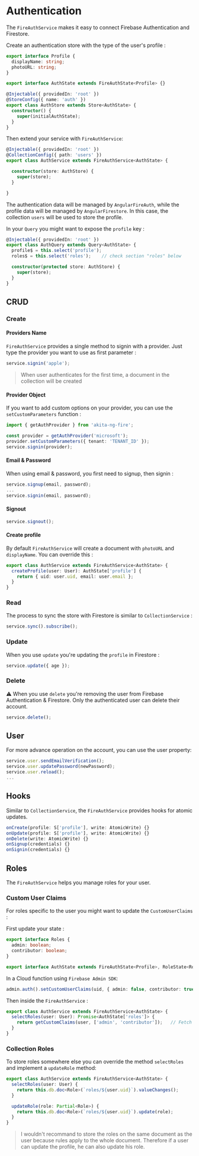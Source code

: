 # Authentication
The `FireAuthService` makes it easy to connect Firebase Authentication and Firestore.

Create an authentication store with the type of the user's profile :
```typescript
export interface Profile {
  displayName: string;
  photoURL: string;
}

export interface AuthState extends FireAuthState<Profile> {}

@Injectable({ providedIn: 'root' })
@StoreConfig({ name: 'auth' })
export class AuthStore extends Store<AuthState> {
  constructor() {
    super(initialAuthState);
  }
}
```

Then extend your service with `FireAuthService`:
```typescript
@Injectable({ providedIn: 'root' })
@CollectionConfig({ path: 'users' })
export class AuthService extends FireAuthService<AuthState> {

  constructor(store: AuthStore) {
    super(store);
  }

}
```

The authentication data will be managed by `AngularFireAuth`, while the profile data will be managed by `AngularFirestore`.
In this case, the collection `users` will be used to store the profile.

In your `Query` you might want to expose the `profile` key : 
```typescript
@Injectable({ providedIn: 'root' })
export class AuthQuery extends Query<AuthState> {
  profile$ = this.select('profile');
  roles$ = this.select('roles');    // check section "roles" below

  constructor(protected store: AuthStore) {
    super(store);
  }
}
```

## CRUD

### Create

#### Providers Name
`FireAuthService` provides a single method to signin with a provider. Just type the provider you want to use as first parameter : 
```typescript
service.signin('apple');
```

> When user authenticates for the first time, a document in the collection will be created

#### Provider Object
If you want to add custom options on your provider, you can use the `setCustomParameters` function : 
```typescript
import { getAuthProvider } from 'akita-ng-fire';

const provider = getAuthProvider('microsoft');
provider.setCustomParameters({ tenant: 'TENANT_ID' });
service.signin(provider);
```

#### Email & Password
When using email & password, you first need to signup, then signin : 
```typescript
service.signup(email, password);
...
service.signin(email, password);
```

#### Signout
```typescript
service.signout();
```

#### Create profile
By default `FireAuthService` will create a document with `photoURL` and `displayName`. You can override this : 
```typescript
export class AuthService extends FireAuthService<AuthState> {
  createProfile(user: User): AuthState['profile'] {
    return { uid: user.uid, email: user.email };
  }
}
```

### Read
The process to sync the store with Firestore is similar to `CollectionService` : 
```typescript
service.sync().subscribe();
```

### Update
When you use `update` you're updating the `profile` in Firestore : 
```typescript
service.update({ age });
```

### Delete
⚠️ When you use `delete` you're removing the user from Firebase Authentication & Firestore. Only the authenticated user can delete their account.
```typescript
service.delete();
```

## User
For more advance operation on the account, you can use the user property: 
```typescript
service.user.sendEmailVerification();
service.user.updatePassword(newPassword);
service.user.reload();
...
```

## Hooks
Similar to `CollectionService`, the `FireAuthService` provides hooks for atomic updates.

```typescript
onCreate(profile: S['profile'], write: AtomicWrite) {}
onUpdate(profile: S['profile'], write: AtomicWrite) {}
onDelete(write: AtomicWrite) {}
onSignup(credentials) {}
onSignin(credentials) {}
```

## Roles
The `FireAuthService` helps you manage roles for your user. 

### Custom User Claims
For roles specific to the user you might want to update the `CustomUserClaims` :

First update your state : 
```typescript
export interface Roles {
  admin: boolean;
  contributor: boolean;
}

export interface AuthState extends FireAuthState<Profile>, RoleState<Roles> {}
```

In a Cloud function using `Firebase Admin SDK`: 
```typescript
admin.auth().setCustomUserClaims(uid, { admin: false, contributor: true });
```

Then inside the `FireAuthService` :
```typescript
export class AuthService extends FireAuthService<AuthState> {
  selectRoles(user: User): Promise<AuthState['roles']> {
    return getCustomClaims(user, ['admin', 'contributor']);   // Fetch keys "admin" & "contributor" of the claims in the token
  }
}
```

### Collection Roles
To store roles somewhere else you can override the method `selectRoles` and implement a `updateRole` method:
```typescript
export class AuthService extends FireAuthService<AuthState> {
  selectRoles(user: User) {
    return this.db.doc<Role>(`roles/${user.uid}`).valueChanges();
  }

  updateRole(role: Partial<Role>) {
    return this.db.doc<Role>(`roles/${user.uid}`).update(role);
  }
}
```

> I wouldn't recommand to store the roles on the same document as the user because rules apply to the whole document. Therefore if a user can update the profile, he can also update his role.
